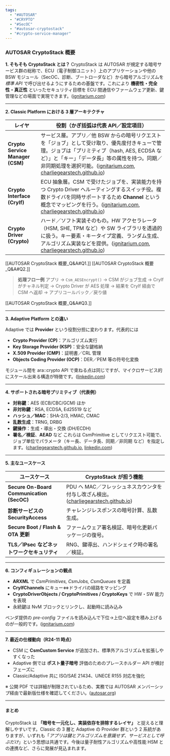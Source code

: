 ```yaml
---
tags:
  - "#AUTOSAR"
  - "#CRYPTO"
  - "#SecOC"
  - "#autosar-cryptostack"
  - "#crypto-service-manager"
---
```

### AUTOSAR CryptoStack 概要

**1. そもそも CryptoStack とは？**
CryptoStack は AUTOSAR が規定する暗号サービス群の総称で、ECU（電子制御ユニット）上のアプリケーションや他の BSW モジュール（SecOC、診断、ブートローダなど）から暗号アルゴリズムを *標準 API* で呼び出せるようにするための基盤です。これにより **機密性・完全性・真正性** といったセキュリティ目標を ECU 間通信やファームウェア更新、鍵管理などの場面で実現できます。([ignitarium.com][1])

---

**2. Classic Platform における 3 層アーキテクチャ**

| レイヤ                              | 役割（かぎ括弧は代表 API／設定項目）                                                                                                                                                         |
| -------------------------------- | ---------------------------------------------------------------------------------------------------------------------------------------------------------------------------- |
| **Crypto Service Manager (CSM)** | サービス層。アプリ／他 BSW からの暗号リクエストを「ジョブ」として受け取り、優先度付きキューで管理。ジョブは「プリミティブ（hash, AES, ECDSA など）」と「キー」「データ長」等の属性を持つ。同期／非同期処理を選択可能。([ignitarium.com][1], [charliegearstech.github.io][2]) |
| **Crypto Interface (CryIf)**     | ECU 抽象層。CSM で受けたジョブを、実装能力を持つ Crypto Driver へルーティングするスイッチ役。複数ドライバを同時サポートするため **Channel** という概念でマッピングを行う。([ignitarium.com][1], [charliegearstech.github.io][2])                |
| **Crypto Driver (Crypto)**       | ハード／ソフト実装そのもの。HW アクセラレータ（HSM, SHE, TPM など）や SW ライブラリを透過的に扱う。キー要素・キータイプ定義、ランダム生成、アルゴリズム実装などを提供。([ignitarium.com][1], [charliegearstech.github.io][2])                         |
[[AUTOSAR CryptoStack 概要_Q&A#Q1.]]
[[AUTOSAR CryptoStack 概要_Q&A#Q2.]]


> **処理フロー例**
> アプリ → `Csm_AESEncrypt()` → CSM がジョブ生成 → CryIf がチャネル判定 → Crypto Driver が AES 処理 → 結果を CryIf 経由で CSM へ返却 → アプリコールバック／戻り値

[[AUTOSAR CryptoStack 概要_Q&A#Q3.]]

---

**3. Adaptive Platform との違い**

Adaptive では **Provider** という役割分担に変わります。代表的には

* **Crypto Provider (CP)**：アルゴリズム実行
* **Key Storage Provider (KSP)**：安全な鍵格納
* **X.509 Provider (CMP)**：証明書／CRL 管理
* **Objects Coding Provider (OCP)**：DER／PEM 等の符号化変換

モジュール間を ara::crypto API で束ねる点は同じですが、マイクロサービス的にスケール出来る構造が特徴です。([linkedin.com][3])

---

**4. サポートされる暗号プリミティブ（代表例）**

* **対称鍵**：AES (ECB/CBC/GCM) ほか
* **非対称鍵**：RSA, ECDSA, Ed25519 など
* **ハッシュ／MAC**：SHA-2/3, HMAC, CMAC
* **乱数生成**：TRNG, DRBG
* **鍵操作**：生成・導出・交換 (DH/ECDH)
* **署名／検証**、**AEAD** など
  これらは CsmPrimitive としてリクエスト可能で、ジョブ単位でパラメータ（キー長、データ長、同期／非同期 など）を指定します。([charliegearstech.github.io][2], [linkedin.com][3])

---

**5. 主なユースケース**

| ユースケース                                    | CryptoStack が担う機能                                                |
| ----------------------------------------- | ---------------------------------------------------------------- |
| **Secure On-Board Communication (SecOC)** | PDU へ MAC／フレッシュネスカウンタを付与し改ざん検出。([charliegearstech.github.io][2]) |
| **診断サービスの SecurityAccess**                | チャレンジレスポンスの暗号計算、乱数生成。                                            |
| **Secure Boot / Flash & OTA 更新**          | ファームウェア署名検証、暗号化更新パッケージの復号。                                       |
| **TLS／IPsec などネットワークセキュリティ**              | RNG、鍵導出、ハンドシェイク時の署名／検証。                                          |

---

**6. コンフィギュレーションの観点**

* **ARXML** で *CsmPrimitives, CsmJobs, CsmQueues* を定義
* **CryIfChannels** にキュー⇔ドライバの経路をマッピング
* **CryptoDriverObjects / CryptoPrimitives / CryptoKeys** で HW・SW 能力を表現
* 永続鍵は NvM ブロックとリンクし、起動時に読み込み

ベンダ提供の *pre-config* ファイルを読み込んで下位→上位へ設定を積み上げるのが一般的です。([ignitarium.com][1])

---

**7. 最近の仕様動向（R24-11 時点）**

* CSM に **CsmCustom Service** が追加され、標準外アルゴリズムを拡張しやすくなった
* Adaptive 側では **ポスト量子暗号** 評価のためのプレースホルダー API が検討フェーズに
* Classic/Adaptive 共に ISO/SAE 21434、UNECE R155 対応を強化

※ 公開 PDF では詳細が制限されているため、実務では AUTOSAR メンバーシップ経由で最新版仕様を確認してください。([autosar.org][4])

---

#### まとめ

CryptoStack は **「暗号を一元化し、実装依存を排除するレイヤ」** と捉えると理解しやすいです。Classic の 3 層と Adaptive の Provider 群という 2 系統がありますが、いずれも「*アプリは鍵とアルゴリズムを意識せず、サービスとして呼ぶだけ*」という思想は共通です。今後は量子耐性アルゴリズムや高性能 HSM との連携など、さらに発展が見込まれます。

[1]: https://ignitarium.com/software-crypto-stack-for-automotive-ecus/ "Software Crypto Stack for Automotive ECUs | ignitarium.com"
[2]: https://charliegearstech.github.io/blog/Autosar_CyberSecurity/ "Autosar Cyber Security – GearsTech by Carlos Hdez"
[3]: https://www.linkedin.com/pulse/autosar-cryptography-enhancing-security-automotive-pallerla-jmd0e "AUTOSAR Crypto : Enhancing Security in Automotive Applications"
[4]: https://www.autosar.org/fileadmin/standards/R24-11/CP/AUTOSAR_CP_SWS_CryptoServiceManager.pdf?utm_source=chatgpt.com "[PDF] Specification of Crypto Service Manager AUTOSAR CP R24-11"
